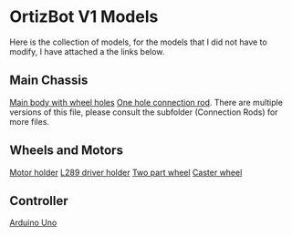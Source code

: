 # OrtizBot V1 Models

Here is the collection of models, for the models that I did not have to modify, I have attached a the links below.

## Main Chassis
[Main body with wheel holes](https://openroboticplatform.com/part:4)
[One hole connection rod](https://openroboticplatform.com/part:34). There are multiple versions of this file, please consult the subfolder (Connection Rods) for more files.

## Wheels and Motors
[Motor holder](https://openroboticplatform.com/part:6)
[L289 driver holder](https://openroboticplatform.com/part:55)
[Two part wheel](https://openroboticplatform.com/part:46)
[Caster wheel](https://openroboticplatform.com/part:45)

## Controller
[Arduino Uno](https://openroboticplatform.com/part:2)

